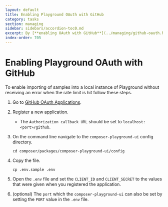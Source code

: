 ```yaml
---
layout: default
title: Enabling Playground OAuth with GitHub
category: tasks
section: managing
sidebar: sidebars/accordion-toc0.md
excerpt: By [**enabling OAuth with GitHub**](../managing/github-oauth.html), you avoid an error if the GitHub rate limit is hit.
index-order: 705
---
```


# Enabling Playground OAuth with GitHub

To enable importing of samples into a local instance of Playground without receiving an error when the rate limit is hit follow these steps.

1. Go to [GitHub OAuth Applications](https://github.com/settings/developers).
2. Register a new application.
    - The `Authorization callback URL` should be set to `localhost:<port>/github`.
3. On the command line navigate to the `composer-playground-ui` config directory.

    ```
    cd composer/packages/composer-playground-ui/config
    ```  
4. Copy the file.

    ```
    cp .env.sample .env
    ```
5. Open the `.env` file and set the `CLIENT_ID` and `CLIENT_SECRET` to the values that were given when you registered the application.
6. (optional) The `port` which the `composer-playground-ui` can also be set by setting the `PORT` value in the `.env` file.
